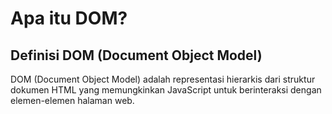 # Apa itu DOM?

## Definisi DOM (Document Object Model)

DOM (Document Object Model) adalah representasi hierarkis dari struktur dokumen HTML
yang memungkinkan JavaScript untuk berinteraksi dengan elemen-elemen halaman web.
